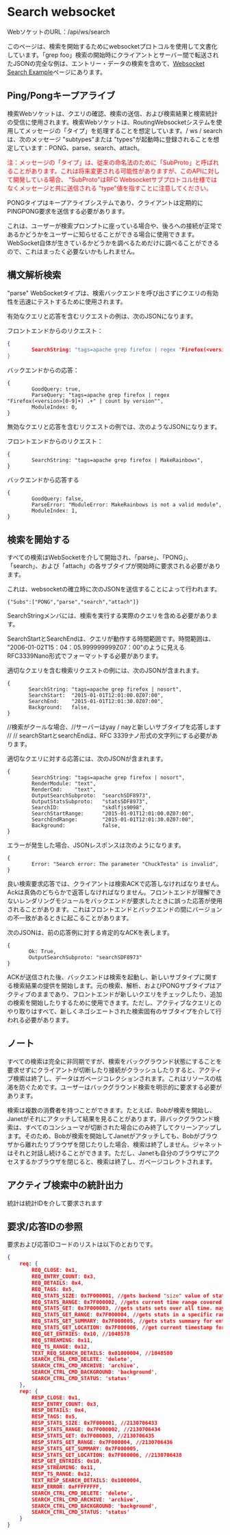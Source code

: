 # Search websocket

WebソケットのURL：/api/ws/search

このページは、検索を開始するためにwebsocketプロトコルを使用して文書化しています。「grep foo」検索の開始時にクライアントとサーバー間で転送されたJSONの完全な例は、エントリー・データの検索を含めて、[Websocket Search Example](websocket-search-example.md)ページにあります。

## Ping/Pongキープアライブ

検索Webソケットは、クエリの確認、検索の送信、および検索結果と検索統計の受信に使用されます。検索Webソケットは、RoutingWebsocketシステムを使用してメッセージの「タイプ」を処理することを想定しています。/ ws / searchは、次のメッセージ "subtypes"または "types"が起動時に登録されることを想定しています：PONG、parse、search、attach。

<span style="color:red; ">注：メッセージの「タイプ」は、従来の命名法のために「SubProto」と呼ばれることがあります。これは将来変更される可能性がありますが、このAPIに対して開発している場合、 "SubProto"はRFC Websocketサブプロトコル仕様ではなくメッセージと共に送信される "type"値を指すことに注意してください。</span>

PONGタイプはキープアライブシステムであり、クライアントは定期的にPINGPONG要求を送信する必要があります。

これは、ユーザーが検索プロンプトに座っている場合や、後ろへの接続が正常であるかどうかをユーザーに知らせることができる場合に使用できます。WebSocket自体が生きているかどうかを調べるためだけに調べることができるので、これはまったく必要ないかもしれません。

## 構文解析検索

"parse" WebSocketタイプは、検索バックエンドを呼び出さずにクエリの有効性を迅速にテストするために使用されます。

有効なクエリと応答を含むリクエストの例は、次のJSONになります。

フロントエンドからのリクエスト：
```json
{
        SearchString: "tags=apache grep firefox | regex "Firefox(<version>[0-9]+) .+" | count by version""
}
```

バックエンドからの応答：
```
{
        GoodQuery: true,
        ParseQuery: "tags=apache grep firefox | regex "Firefox(<version>[0-9]+) .+" | count by version"",
        ModuleIndex: 0,
}
```

無効なクエリと応答を含むリクエストの例では、次のようなJSONになります。

フロントエンドからのリクエスト：
```
{
        SearchString: "tags=apache grep firefox | MakeRainbows",
}
```

バックエンドから応答する
```
{
        GoodQuery: false,
        ParseError: "ModuleError: MakeRainbows is not a valid module",
        ModuleIndex: 1,
}
```

## 検索を開始する
すべての検索はWebSocketを介して開始され、「parse」、「PONG」、「search」、および「attach」の各サブタイプが開始時に要求される必要があります。

これは、websocketの確立時に次のJSONを送信することによって行われます。
```
{"Subs":["PONG","parse","search","attach"]}
```


SearchStringメンバには、検索を実行する実際のクエリを含める必要があります。

SearchStartとSearchEndは、クエリが動作する時間範囲です。時間範囲は、 "2006-01-02T15：04：05.999999999Z07：00"のように見えるRFC3339Nano形式でフォーマットする必要があります。

適切なクエリを含む検索リクエストの例には、次のJSONが含まれます。
```
{
       SearchString: "tags=apache grep firefox | nosort",
       SearchStart:  "2015-01-01T12:01:00.0Z07:00",
       SearchEnd:    "2015-01-01T12:01:30.0Z07:00",
       Background:   false,
}
```

//検索がクールな場合、//サーバーはyay / nayと新しいサブタイプを応答します
// // searchStartとsearchEndは、RFC 3339ナノ形式の文字列にする必要があります。

適切なクエリに対する応答には、次のJSONが含まれます。
```
{
        SearchString: "tags=apache grep firefox | nosort",
        RenderModule: "text",
        RenderCmd:    "text",
        OutputSearchSubproto:  "searchSDF8973",
        OutputStatsSubproto:   "statsSDF8973",
        SearchID:              "skdlfjs9098",
		SearchStartRange:      "2015-01-01T12:01:00.0Z07:00",
        SearchEndRange:        "2015-01-01T12:01:30.0Z07:00",
        Background:            false,
}
```

エラーが発生した場合、JSONレスポンスは次のようになります。
```
{
        Error: "Search error: The parameter "ChuckTesta" is invalid",
}
```

良い検索要求応答では、クライアントは検索ACKで応答しなければなりません。Ackは真偽のどちらかで返答しなければなりません。フロントエンドが理解できないレンダリングモジュールをバックエンドが要求したときに誤った応答が使用されることがあります。これはフロントエンドとバックエンドの間にバージョンの不一致があるときに起こることがあります。

次のJSONは、前の応答例に対する肯定的なACKを表します。
```
{
       Ok: True,
       OutputSearchSubproto: "searchSDF8973"
}
```

ACKが送信された後、バックエンドは検索を起動し、新しいサブタイプに関する検索結果の提供を開始します。元の検索、解析、およびPONGサブタイプはアクティブのままであり、フロントエンドが新しいクエリをチェックしたり、追加の検索を開始したりするために使用できます。ただし、アクティブなクエリとのやり取りはすべて、新しくネゴシエートされた検索固有のサブタイプを介して行われる必要があります。

## ノート
すべての検索は完全に非同期ですが、検索をバックグラウンド状態にすることを要求せずにクライアントが切断したり接続がクラッシュしたりすると、アクティブ検索は終了し、データはガベージコレクションされます。これはリソースの枯渇を防ぐためです。ユーザーはバックグラウンド検索を明示的に要求する必要があります。

検索は複数の消費者を持つことができます。たとえば、Bobが検索を開始し、Janetがそれにアタッチして結果を見ることがあります。非バックグラウンド検索は、すべてのコンシューマが切断された場合にのみ終了してクリーンアップします。そのため、Bobが検索を開始してJanetがアタッチしても、Bobがブラウザから離れたりブラウザを閉じたりした場合、検索は終了しません。ジャネットはそれと対話し続けることができます。ただし、Janetも自分のブラウザにアクセスするかブラウザを閉じると、検索は終了し、ガベージコレクトされます。

## アクティブ検索中の統計出力

統計は統計IDを介して要求されます

## 要求/応答IDの参照

要求および応答IDコードのリストは以下のとおりです。
```json
{
    req: {
        REQ_CLOSE: 0x1,
        REQ_ENTRY_COUNT: 0x3,
        REQ_DETAILS: 0x4,
        REQ_TAGS: 0x5,
        REQ_STATS_SIZE: 0x7F000001, //gets backend "size" value of stats chunks. never used
        REQ_STATS_RANGE: 0x7F000002, //gets current time range covered by stats. rarely used
        REQ_STATS_GET: 0x7F000003, //gets stats sets over all time. may be used initially
        REQ_STATS_GET_RANGE: 0x7F000004, //gets stats in a specific range
        REQ_STATS_GET_SUMMARY: 0x7F000005, //gets stats summary for entire results
        REQ_STATS_GET_LOCATION: 0x7F000006, //get current timestamp for search progress
        REQ_GET_ENTRIES: 0x10, //1048578
        REQ_STREAMING: 0x11,
        REQ_TS_RANGE: 0x12,
        TEXT_REQ_SEARCH_DETAILS: 0x01000004, //1048580
        SEARCH_CTRL_CMD_DELETE: 'delete',
        SEARCH_CTRL_CMD_ARCHIVE: 'archive',
        SEARCH_CTRL_CMD_BACKGROUND: 'background',
        SEARCH_CTRL_CMD_STATUS: 'status'
    },
    rep: {
        RESP_CLOSE: 0x1,
        RESP_ENTRY_COUNT: 0x3,
        RESP_DETAILS: 0x4,
        RESP_TAGS: 0x5,
        RESP_STATS_SIZE: 0x7F000001, //2130706433
        RESP_STATS_RANGE: 0x7F000002, //2130706434
        RESP_STATS_GET: 0x7F000003, //2130706435
        RESP_STATS_GET_RANGE: 0x7F000004, //2130706436
        RESP_STATS_GET_SUMMARY: 0x7F000005,
        RESP_STATS_GET_LOCATION: 0x7F000006, //2130706438
        RESP_GET_ENTRIES: 0x10,
        RESP_STREAMING: 0x11,
        RESP_TS_RANGE: 0x12,
        TEXT_RESP_SEARCH_DETAILS: 0x1000004,
        RESP_ERROR: 0xFFFFFFFF,
        SEARCH_CTRL_CMD_DELETE: 'delete',
        SEARCH_CTRL_CMD_ARCHIVE: 'archive',
        SEARCH_CTRL_CMD_BACKGROUND: 'background',
        SEARCH_CTRL_CMD_STATUS: 'status'
    }
}
```
